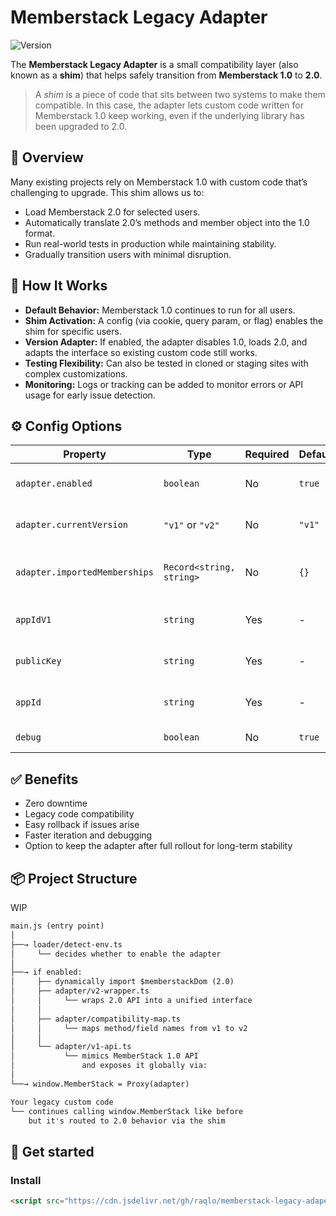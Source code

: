 # Memberstack Legacy Adapter
![Version](https://img.shields.io/badge/version-v0.0.3-blue)


The **Memberstack Legacy Adapter** is a small compatibility layer (also known as a **shim**) that helps safely transition from **Memberstack 1.0** to **2.0**.

> A *shim* is a piece of code that sits between two systems to make them compatible. In this case, the adapter lets custom code written for Memberstack 1.0 keep working, even if the underlying library has been upgraded to 2.0.
## 🚀 Overview

Many existing projects rely on Memberstack 1.0 with custom code that’s challenging to upgrade. This shim allows us to:
- Load Memberstack 2.0 for selected users.
- Automatically translate 2.0’s methods and member object into the 1.0 format.
- Run real-world tests in production while maintaining stability.
- Gradually transition users with minimal disruption.

## 🧩 How It Works

- **Default Behavior:** Memberstack 1.0 continues to run for all users.
- **Shim Activation:** A config (via cookie, query param, or flag) enables the shim for specific users.
- **Version Adapter:** If enabled, the adapter disables 1.0, loads 2.0, and adapts the interface so existing custom code still works.
- **Testing Flexibility:** Can also be tested in cloned or staging sites with complex customizations.
- **Monitoring:** Logs or tracking can be added to monitor errors or API usage for early issue detection.

## ⚙️ Config Options

| Property | Type | Required | Default | Description |
|----------|------|----------|---------|-------------|
| `adapter.enabled` | `boolean` | No | `true` | Enable/disable the adapter functionality |
| `adapter.currentVersion` | `"v1"` or `"v2"` | No | `"v1"` | Memberstack API version to use |
| `adapter.importedMemberships` | `Record<string, string>` | No | `{}` | Mapping of membership IDs for migration |
| `appIdV1` | `string` | Yes | - | Your Memberstack V1 App ID |
| `publicKey` | `string` | Yes | - | Your Memberstack V2 Public Key |
| `appId` | `string` | Yes | - | Your Memberstack V2 App ID |
| `debug` | `boolean` | No | `true` | Enable debug logging |


## ✅ Benefits
- Zero downtime
- Legacy code compatibility
- Easy rollback if issues arise
- Faster iteration and debugging
- Option to keep the adapter after full rollout for long-term stability

## 📦 Project Structure
WIP

```markdown
main.js (entry point)
│
├──→ loader/detect-env.ts
│     └── decides whether to enable the adapter
│
├──→ if enabled:
│     ├── dynamically import $memberstackDom (2.0)
│     ├── adapter/v2-wrapper.ts
│     │     └── wraps 2.0 API into a unified interface
│     │
│     ├── adapter/compatibility-map.ts
│     │     └── maps method/field names from v1 to v2
│     │
│     └── adapter/v1-api.ts
│           └── mimics MemberStack 1.0 API
│               and exposes it globally via:
│
└──→ window.MemberStack = Proxy(adapter)

Your legacy custom code
└── continues calling window.MemberStack like before
    but it's routed to 2.0 behavior via the shim

```

## 🧪 Get started

### Install

```html
<script src="https://cdn.jsdelivr.net/gh/raqlo/memberstack-legacy-adaper@v0.0.3/dist/memberstack-adapter.js"></script>
```


